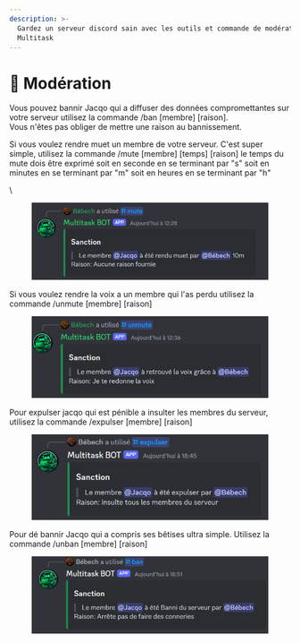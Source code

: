 ```yaml
---
description: >-
  Gardez un serveur discord sain avec les outils et commande de modération de
  Multitask
---
```


# 🔨 Modération

Vous pouvez bannir Jacqo qui a diffuser des données compromettantes sur votre serveur utilisez la commande /ban \[membre] \[raison].\
Vous n'êtes pas obliger de mettre une raison au bannissement.



Si vous voulez rendre muet un membre de votre serveur. C'est super simple, utilisez la commande /mute \[membre] \[temps] \[raison] le temps du mute dois être exprimé soit en seconde en se terminant par "s" soit en minutes en se terminant par "m" soit en heures en se terminant par "h"

\


<figure><img src="../.gitbook/assets/image (2).png" alt=""><figcaption></figcaption></figure>

Si vous voulez rendre la voix a un membre qui l'as perdu utilisez la commande /unmute \[membre] \[raison]

<figure><img src="../.gitbook/assets/image (3).png" alt=""><figcaption></figcaption></figure>

Pour expulser jacqo qui est pénible a insulter les membres du serveur, utilisez la commande /expulser \[membre] \[raison]

<figure><img src="../.gitbook/assets/image (6).png" alt=""><figcaption></figcaption></figure>

Pour dé bannir Jacqo qui a compris ses bêtises ultra simple. Utilisez la commande /unban \[membre] \[raison]

<figure><img src="../.gitbook/assets/image (7).png" alt=""><figcaption></figcaption></figure>

